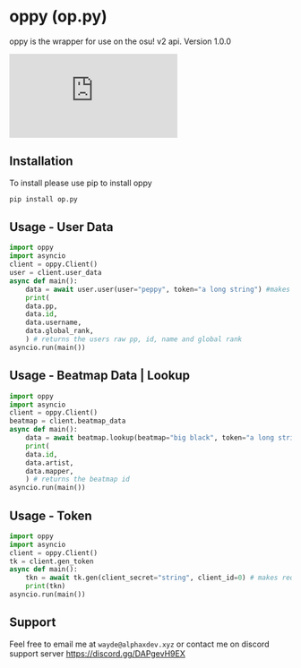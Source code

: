 # oppy (op.py)

oppy is the wrapper for use on the osu! v2 api. 
Version 1.0.0

![repo](https://img.shields.io/github/pipenv/locked/python-version/waydealphax/op.py)

## Installation

To install please use pip to install oppy

```bash
pip install op.py
```

## Usage - User Data

```python
import oppy
import asyncio
client = oppy.Client()
user = client.user_data
async def main():
    data = await user.user(user="peppy", token="a long string") #makes the api request using oppy.Client.user_data.user()
    print(
    data.pp,
    data.id,
    data.username,
    data.global_rank,
    ) # returns the users raw pp, id, name and global rank
asyncio.run(main())
```

## Usage - Beatmap Data | Lookup

```python
import oppy
import asyncio
client = oppy.Client()
beatmap = client.beatmap_data
async def main():
    data = await beatmap.lookup(beatmap="big black", token="a long string") #makes the api request using oppy.Client.beatmap_data.lookup()
    print(
    data.id,
    data.artist,
    data.mapper,
    ) # returns the beatmap id
asyncio.run(main())
```

## Usage - Token

```python
import oppy
import asyncio
client = oppy.Client()
tk = client.gen_token
async def main():
    tkn = await tk.gen(client_secret="string", client_id=0) # makes request using oppy.Client.gen_token.gen()
    print(tkn)
asyncio.run(main())
```

## Support
Feel free to email me at `wayde@alphaxdev.xyz` or contact me on discord support server https://discord.gg/DAPgevH9EX

